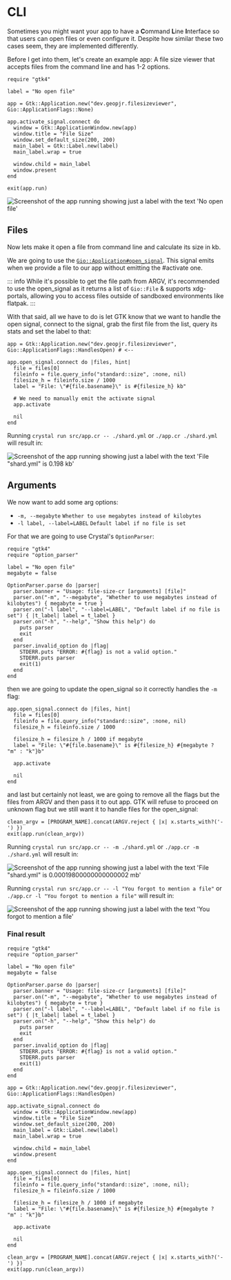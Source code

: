# CLI

Sometimes you might want your app to have a **C**ommand **L**ine **I**nterface so that users can open files or even configure it. Despite how similar these two cases seem, they are implemented differently.

Before I get into them, let's create an example app: A file size viewer that accepts files from the command line and has 1-2 options.

```crystal
require "gtk4"

label = "No open file"

app = Gtk::Application.new("dev.geopjr.filesizeviewer", Gio::ApplicationFlags::None)

app.activate_signal.connect do
  window = Gtk::ApplicationWindow.new(app)
  window.title = "File Size"
  window.set_default_size(200, 200)
  main_label = Gtk::Label.new(label)
  main_label.wrap = true

  window.child = main_label
  window.present
end

exit(app.run)
```

![Screenshot of the app running showing just a label with the text 'No open file'](/assets/en/cli-0.png)

## Files

Now lets make it open a file from command line and calculate its size in kb.

We are going to use the [`Gio::Application#open_signal`](https://hugopl.github.io/gtk4.cr/Gio/Application.html#open_signal-instance-method). This signal emits when we provide a file to our app without emitting the #activate one.

::: info
While it's possible to get the file path from ARGV, it's recommended to use the open_signal as it returns a list of `Gio::File` & supports xdg-portals, allowing you to access files outside of sandboxed environments like flatpak.
:::

With that said, all we have to do is let GTK know that we want to handle the open signal, connect to the signal, grab the first file from the list, query its stats and set the label to that:

```crystal
app = Gtk::Application.new("dev.geopjr.filesizeviewer", Gio::ApplicationFlags::HandlesOpen) # <--
```

```crystal
app.open_signal.connect do |files, hint|
  file = files[0]
  fileinfo = file.query_info("standard::size", :none, nil)
  filesize_h = fileinfo.size / 1000
  label = "File: \"#{file.basename}\" is #{filesize_h} kb"

  # We need to manually emit the activate signal
  app.activate

  nil
end
```

Running `crystal run src/app.cr -- ./shard.yml` or `./app.cr ./shard.yml` will result in:

![Screenshot of the app running showing just a label with the text 'File "shard.yml" is 0.198 kb'](/assets/en/cli-1.png)

## Arguments

We now want to add some arg options:

- `-m, --megabyte` `Whether to use megabytes instead of kilobytes`
- `-l label, --label=LABEL` `Default label if no file is set`

For that we are going to use Crystal's `OptionParser`:

```crystal
require "gtk4"
require "option_parser"

label = "No open file"
megabyte = false

OptionParser.parse do |parser|
  parser.banner = "Usage: file-size-cr [arguments] [file]"
  parser.on("-m", "--megabyte", "Whether to use megabytes instead of kilobytes") { megabyte = true }
  parser.on("-l label", "--label=LABEL", "Default label if no file is set") { |t_label| label = t_label }
  parser.on("-h", "--help", "Show this help") do
    puts parser
    exit
  end
  parser.invalid_option do |flag|
    STDERR.puts "ERROR: #{flag} is not a valid option."
    STDERR.puts parser
    exit(1)
  end
end
```

then we are going to update the open_signal so it correctly handles the `-m` flag:

```crystal
app.open_signal.connect do |files, hint|
  file = files[0]
  fileinfo = file.query_info("standard::size", :none, nil)
  filesize_h = fileinfo.size / 1000

  filesize_h = filesize_h / 1000 if megabyte
  label = "File: \"#{file.basename}\" is #{filesize_h} #{megabyte ? "m" : "k"}b"

  app.activate

  nil
end
```

and last but certainly not least, we are going to remove all the flags but the files from ARGV and then pass it to out app. GTK will refuse to proceed on unknown flag but we still want it to handle files for the open_signal:

```crystal
clean_argv = [PROGRAM_NAME].concat(ARGV.reject { |x| x.starts_with?('-') })
exit(app.run(clean_argv))
```

Running `crystal run src/app.cr -- -m ./shard.yml` or `./app.cr -m ./shard.yml` will result in:

![Screenshot of the app running showing just a label with the text 'File "shard.yml" is 0.00019800000000000002 mb'](/assets/en/cli-2.png)

Running `crystal run src/app.cr -- -l "You forgot to mention a file"` or `./app.cr -l "You forgot to mention a file"` will result in:

![Screenshot of the app running showing just a label with the text 'You forgot to mention a file'](/assets/en/cli-3.png)

### Final result

```crystal
require "gtk4"
require "option_parser"

label = "No open file"
megabyte = false

OptionParser.parse do |parser|
  parser.banner = "Usage: file-size-cr [arguments] [file]"
  parser.on("-m", "--megabyte", "Whether to use megabytes instead of kilobytes") { megabyte = true }
  parser.on("-l label", "--label=LABEL", "Default label if no file is set") { |t_label| label = t_label }
  parser.on("-h", "--help", "Show this help") do
    puts parser
    exit
  end
  parser.invalid_option do |flag|
    STDERR.puts "ERROR: #{flag} is not a valid option."
    STDERR.puts parser
    exit(1)
  end
end

app = Gtk::Application.new("dev.geopjr.filesizeviewer", Gio::ApplicationFlags::HandlesOpen)

app.activate_signal.connect do
  window = Gtk::ApplicationWindow.new(app)
  window.title = "File Size"
  window.set_default_size(200, 200)
  main_label = Gtk::Label.new(label)
  main_label.wrap = true

  window.child = main_label
  window.present
end

app.open_signal.connect do |files, hint|
  file = files[0]
  fileinfo = file.query_info("standard::size", :none, nil);
  filesize_h = fileinfo.size / 1000

  filesize_h = filesize_h / 1000 if megabyte
  label = "File: \"#{file.basename}\" is #{filesize_h} #{megabyte ? "m" : "k"}b"

  app.activate

  nil
end

clean_argv = [PROGRAM_NAME].concat(ARGV.reject { |x| x.starts_with?('-') })
exit(app.run(clean_argv))
```
